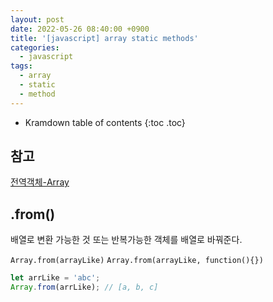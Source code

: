 ```yaml
---
layout: post
date: 2022-05-26 08:40:00 +0900
title: '[javascript] array static methods'
categories:
  - javascript    
tags:
  - array
  - static
  - method
---
```


* Kramdown table of contents
{:toc .toc}

## 참고

[전역객체-Array](https://devdocs.io/javascript/global_objects/array)

## .from()

배열로 변환 가능한 것 또는 반복가능한 객체를 배열로 바꿔준다.

`Array.from(arrayLike)`
`Array.from(arrayLike, function(){})`

```js
let arrLike = 'abc';
Array.from(arrLike); // [a, b, c]
```
